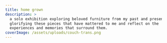 ```yaml
---
title: home grown
description: >
  a solo exhibition exploring beloved furniture from my past and present,
  glorifying these pieces that have mattered to me and reflect on the
  experiences and memories that surround them.
coverImage: /assets/uploads/couch-trans.png
---
```


